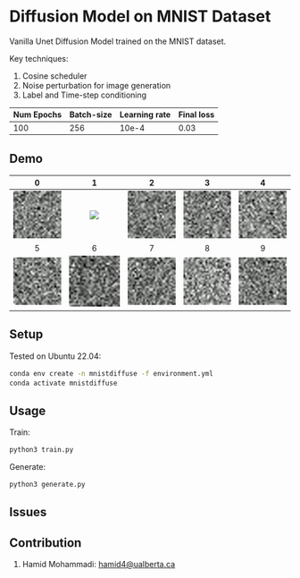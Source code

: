 # Diffusion Model on MNIST Dataset

Vanilla Unet Diffusion Model trained on the MNIST dataset.

Key techniques:
1. Cosine scheduler
2. Noise perturbation for image generation
3. Label and Time-step conditioning

| Num Epochs | Batch-size | Learning rate | Final loss |
| - | - | - | - |
| 100 | 256 | 10e-4 | 0.03 |

## Demo

0 | 1 | 2 | 3 | 4
:-:|:-:|:-:|:-:|:-:
![](res/01.gif) | ![](res/02.gif) | ![](res/03.gif) | ![](res/04.gif) | ![](res/05.gif)
5 | 6 | 7 | 8 | 9
![](res/06.gif) | ![](res/07.gif) | ![](res/08.gif) | ![](res/09.gif) | ![](res/10.gif)

## Setup

Tested on Ubuntu 22.04:

```bash
conda env create -n mnistdiffuse -f environment.yml
conda activate mnistdiffuse
```

## Usage

Train:

```bash
python3 train.py
```

Generate:
```bash
python3 generate.py
```

## Issues


## Contribution

1. Hamid Mohammadi: <hamid4@ualberta.ca>

